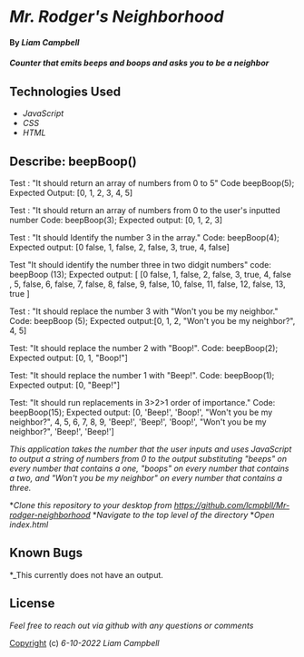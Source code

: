  # _Mr. Rodger's Neighborhood_

#### By _**Liam Campbell**_

#### _Counter that emits beeps and boops and asks you to be a neighbor_

## Technologies Used

* _JavaScript_
* _CSS_
* _HTML_

## Describe: beepBoop() 

 Test : "It should return an array of numbers from 0 to 5"
 Code beepBoop(5);
 Expected Output: [0, 1, 2, 3, 4, 5]

 Test : "It should return an array of numbers from 0 to the user's inputted number
Code: beepBoop(3);
Expected output: [0, 1, 2, 3]


Test : "It should Identify the number 3 in the array."
Code: beepBoop(4);
Expected output: [0 false, 1, false, 2, false, 3, true, 4, false]

Test "It should identify the number three in two didgit numbers"
code: beepBoop (13);
Expected output: [ [0 false, 1, false, 2, false, 3, true, 4, false , 5, false, 6, false, 7, false, 8, false, 9, false, 10, false, 11, false, 12, false, 13, true ]

Test : "It should replace the number 3 with "Won't you be my neighbor."
Code: beepBoop (5);
Expected output:[0, 1, 2, "Won't you be my neighbor?", 4, 5]

Test: "It should replace the number 2 with "Boop!".
Code: beepBoop(2);
Expected output: [0, 1, "Boop!"]

Test: "It should replace the number 1 with "Beep!".
Code: beepBoop(1);
Expected output: [0, "Beep!"]

Test: "It should run replacements in 3>2>1 order of importance."
Code: beepBoop(15);
Expected output: [0, 'Beep!', 'Boop!', "Won't you be my neighbor?", 4, 5, 6, 7, 8, 9, 'Beep!', 'Beep!', 'Boop!', "Won't you be my neighbor?", 'Beep!', 'Beep!']

_This application takes the number that the user inputs and uses JavaScript to output a string of numbers from 0 to the output substituting "beeps" on every number that contains a one, "boops" on every number that contains a two, and "Won't you be my neighbor" on every number that contains a three._

*_Clone this repository to your desktop from https://github.com/lcmpbll/Mr-rodger-neighborhood_
*_Navigate to the top level of the directory_
*_Open index.html_

## Known Bugs

*_This currently does not have an output.

## License 

_Feel free to reach out via github with any questions or comments_

[Copyright](LICENSE) (c) _6-10-2022_ _Liam Campbell_